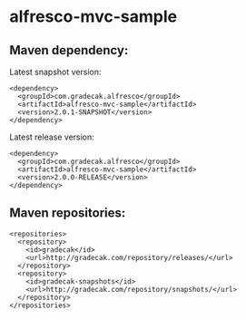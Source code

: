 alfresco-mvc-sample
====

Maven dependency:
----
Latest snapshot version:
```
<dependency>
  <groupId>com.gradecak.alfresco</groupId>
  <artifactId>alfresco-mvc-sample</artifactId>
  <version>2.0.1-SNAPSHOT</version>
</dependency>
```

Latest release version:
```
<dependency>
  <groupId>com.gradecak.alfresco</groupId>
  <artifactId>alfresco-mvc-sample</artifactId>
  <version>2.0.0-RELEASE</version>
</dependency>
```

Maven repositories:
----
```
<repositories>
  <repository>
    <id>gradecak</id>
    <url>http://gradecak.com/repository/releases/</url>
  </repository>
  <repository>
    <id>gradecak-snapshots</id>
    <url>http://gradecak.com/repository/snapshots/</url>
  </repository>
</repositories>
```